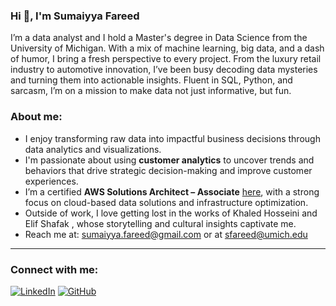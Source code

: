 
 ### Hi 👋, I'm Sumaiyya Fareed

I’m a data analyst and I hold a Master's degree in Data Science from the University of Michigan. With a mix of machine learning, big data, and a dash of humor, I bring a fresh perspective to every project. From the luxury retail industry to automotive innovation, I’ve been busy decoding data mysteries and turning them into actionable insights. Fluent in SQL, Python, and sarcasm, I’m on a mission to make data not just informative, but fun.

### About me:
- I enjoy transforming raw data into impactful business decisions through data analytics and visualizations.
- I'm passionate about using **customer analytics** to uncover trends and behaviors that drive strategic decision-making and improve customer experiences.
- I’m a certified **AWS Solutions Architect – Associate** [here](https://www.credly.com/badges/dd11a2fe-31fe-4d7a-9397-0ed3aaef12f4), with a strong focus on cloud-based data solutions and infrastructure optimization.
- Outside of work, I love getting lost in the works of Khaled Hosseini and Elif Shafak , whose storytelling and cultural insights captivate me.
- Reach me at: [sumaiyya.fareed@gmail.com](mailto:sumaiyya.fareed@gmail.com) or at [sfareed@umich.edu](mailto:sfareed@umich.edu)

---

### Connect with me:
[![LinkedIn](https://img.shields.io/badge/LinkedIn-Connect-blue?style=flat-square&logo=linkedin)](https://www.linkedin.com/in/sumaiyyafareed/)
[![GitHub](https://img.shields.io/badge/GitHub-Follow-black?style=flat-square&logo=github)](https://github.com/SumaiyyaFareed)
